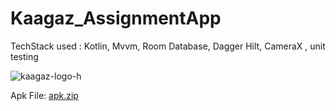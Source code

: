 # Kaagaz_AssignmentApp


TechStack used : Kotlin, Mvvm, Room Database, Dagger Hilt, CameraX , unit testing


![kaagaz-logo-h](https://user-images.githubusercontent.com/41564881/192704355-f64cfbde-995e-4b67-9b8d-af5b1f49faa1.png)
    
    
    

Apk File:
[apk.zip](https://github.com/Ravindra0310/Kaagaz_app/files/9662110/apk.zip)
